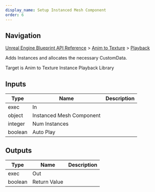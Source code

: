 ```yaml
---
display_name: Setup Instanced Mesh Component
order: 6
---
```

## Navigation

[Unreal Engine Blueprint API Reference](https://dev.epicgames.com/documentation/en-us/unreal-engine/BlueprintAPI) > [Anim to Texture](https://dev.epicgames.com/documentation/en-us/unreal-engine/BlueprintAPI/AnimtoTexture) > [Playback](https://dev.epicgames.com/documentation/en-us/unreal-engine/BlueprintAPI/AnimtoTexture/Playback)

Adds Instances and allocates the necessary CustomData.

Target is Anim to Texture Instance Playback Library

## Inputs

| Type | Name | Description |
| --- | --- | --- |
| exec | In |  |
| object | Instanced Mesh Component |  |
| integer | Num Instances |  |
| boolean | Auto Play |  |

## Outputs

| Type | Name | Description |
| --- | --- | --- |
| exec | Out |  |
| boolean | Return Value |  |
